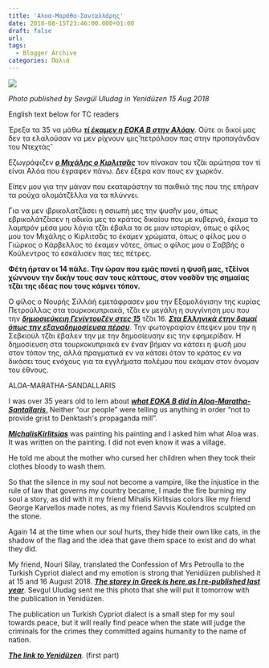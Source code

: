 ```yaml
---
title: 'Αλοα-Μαράθα-Σανταλλάρης'
date: 2018-08-15T23:46:00.000+01:00
draft: false
url: 
tags:
  - Blogger Archive
categories: Παλιά
---
```


[![](https://blogger.googleusercontent.com/img/b/R29vZ2xl/AVvXsEjO4Mlre-UVUcVJp2OmTgsL8r50uHKzJc3xynO_tXoGOhBfMKJEbX9VzYZ3whBAA_GGwWKj0RDAjEsriwgOFuWs4tgTwo8TcHKP_PZuNmBBhHfzSX9iHostUFc6engoAqSej8n4HNysEs4/s320/Aloa-Santallaris-Maratha.jpg)](https://blogger.googleusercontent.com/img/b/R29vZ2xl/AVvXsEjO4Mlre-UVUcVJp2OmTgsL8r50uHKzJc3xynO_tXoGOhBfMKJEbX9VzYZ3whBAA_GGwWKj0RDAjEsriwgOFuWs4tgTwo8TcHKP_PZuNmBBhHfzSX9iHostUFc6engoAqSej8n4HNysEs4/s1600/Aloa-Santallaris-Maratha.jpg)

_Photo published by Sevgül Uludag in Yenidüzen 15 Aug 2018_

  

English text below for TC readers

  

Έρεξα τα 35 να μάθω [**_τί έκαμεν η ΕΟΚΑ Β στην Αλόαν_**](https://el.wikipedia.org/wiki/%CE%A3%CF%86%CE%B1%CE%B3%CE%AE_%CF%84%CE%B7%CF%82_%CE%9C%CE%B1%CF%81%CE%AC%CE%B8%CE%B1%CF%82,_%CF%84%CE%BF%CF%85_%CE%A3%CE%B1%CE%BD%CF%84%CE%B1%CE%BB%CE%AC%CF%81%CE%B7_%CE%BA%CE%B1%CE%B9_%CF%84%CE%B7%CF%82_%CE%91%CE%BB%CF%8C%CE%B1%CF%82). Ούτε οι δικοί μας δεν τα ελαλούσαν να μεν ρίχνουν ιμις̆ πετρόλαον πας στην προπαγάνδαν του Ντεχτάς̆

  

Εζωγράφιζεν [_**ο Μιχάλης ο Κιρλιτσ̆άς**_](https://www.facebook.com/mihalis.kirlitsias) τον πίνακαν του τζ̆αι αρώτησα τον τί είναι Αλόα που έγραφεν πάνω. Δεν έξερα καν πους εν χωρκόν.

  

Είπεν μου για την μάναν που εκαταράστην τα παιθκιά της που της επήραν τα ρούχα ολομάτζ̆ελλα να τα πλύννει.

  

Για να μεν ιβρικολατζ̆άσει η σσιωπή μες την ψυσ̆ήν μου, όπως εβρικολάτζ̆ασεν η αδικία μες το κράτος δικαίου που με κυβερνά, έκαμα το λαμπρόν μέσα μου λόγια τζ̆αι έβαλα τα σε μιαν ιστορίαν, όπως ο φίλος μου τον Μιχάλης ο Κιρλιτσ̆άς το έκαμεν χρώματα, όπως ο φίλος μου ο Γιώρκος ο Κάρβελλος το έκαμεν νότες, όπως ο φίλος μου ο Σαββής ο Κούλεντρος το εσκάλισεν πας τες πέτρες.

  

**Φέτη ήρταν οι 14 πάλε. Την ώραν που εμάς πονεί η ψυσ̆ή μας, τζ̆είνοι χώννουν την δικήν τους σαν τους κάττους, στον νοσ̆σ̆ον της σημαίας τζ̆αι της ιδέας που τους κάμνει τόπον.**

  

Ο φίλος ο Νουρής Σιλλάή εμετάφρασεν μου την Εξομολόγισην της κυρίας Πετρούλλας στα τουρκοκυπριακά, τζ̆αι εν μεγάλη η συγγίνηση μου που την [**_δημοσιεύκειη Γενίντουζέν στες 15_**](http://www.yeniduzen.com/cira-petrullanin-itirafi-12816yy.htm) τζ̆αι 16. [_**Στα Ελληνικά έτην δαμαί όπως την εξαναδημοσίευσα πέρσυ**_](http://acerasanthropophorum.blogspot.com/2017/08/blog-post_14.html). Την φωτογραφίαν έπεψεν μου την η Σεβκιούλ τζ̆αι έβαλεν την με την δημοσίευσην εις την εφημερίδαν. Η δημοσίευση στα τουρκοκυπριακά εν έναν βήμαν να κάτσει η ψυσ̆ή μου στον τόπον της, αλλά πραγματικά εν να κάτσει όταν το κράτος εν να δικάσει τους ενόχους για τα εγγλήματα πολέμου που εκάμαν στον όνομαν του έθνους.

  

  

ALOA-MARATHA-SANDALLARIS

  

I was over 35 years old to lern about [**_what EOKA B did in Aloa-Maratha-Santallaris_**.](https://en.wikipedia.org/wiki/Maratha,_Santalaris_and_Aloda_massacre) Neither “our people” were telling us anything in order “not to provide grist to Denktash's propaganda mill”.

  

[_**MichalisKirlitsias**_](https://www.facebook.com/mihalis.kirlitsias) was painting his painting and I asked him what Aloa was. It was written on the painting. I did not even know it was a village.

  

He told me about the mother who cursed her children when they took their clothes bloody to wash them.

  

So that the silence in my soul not become a vampire, like the injustice in the rule of law that governs my country became, I made the fire burning my soul a story, as did with it my friend Mihalis Kirlitsias colors like my friend George Karvellos made notes, as my friend Savvis Koulendros sculpted on the stone.

  

Again 14 at the time when our soul hurts, they hide their own like cats, in the shadow of the flag and the idea that gave them space to exist and do what they did.

  

My friend, Nouri Silay, translated the Confession of Mrs Petroulla to the Turkish Cypriot dialect and my emotion is strong that Yenidüzen published it at 15 and 16 August 2018. [_**The storey in Greek is here,as I re-published last year**_](http://acerasanthropophorum.blogspot.com/2017/08/blog-post_14.html). Sevgul Uludag sent me this photo that she will put it tomorrow with the publication in Yenidüzen.

  

The publication un Turkish Cypriot dialect is a small step for my soul towards peace, but it will really find peace when the state will judge the criminals for the crimes they committed agains humanity to the name of nation.

  

  

[**_The link to Yenidüzen_**](http://www.yeniduzen.com/cira-petrullanin-itirafi-12816yy.htm). (first part)
